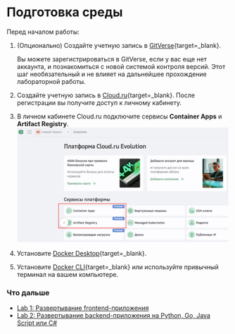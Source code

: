 # Подготовка среды

Перед началом работы: 

1. (Опционально) Создайте учетную запись в [GitVerse](https://gitverse.ru/auth/realms/GitVerse/protocol/openid-connect/auth){target=_blank}. 

   Вы можете зарегистрироваться в GitVerse, если у вас еще нет аккаунта, и познакомиться с новой системой контроля версий. Этот шаг необязательный и не влияет на дальнейшее прохождение лабораторной работы. 

1. Создайте учетную запись в [Cloud.ru](https://console.cloud.ru){target=_blank}. После регистрации вы получите доступ к личному кабинету. 
1. В личном кабинете Cloud.ru подключите сервисы **Container Apps** и **Artifact Registry**.
   ![beta products](images/lab1/evolution-services-on.png)
1. Установите [Docker Desktop](https://www.docker.com/products/docker-desktop){target=_blank}.
1. Установите [Docker CLI](https://git-scm.com){target=_blank} или используйте привычный терминал на вашем компьютере.

### Что дальше

- [Lab 1: Развертывание frontend-приложения](/lab1)
- [Lab 2: Развертывание backend-приложения на Python, Go, Java Script или C#](/lab2)